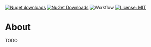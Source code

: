 [![Nuget downloads](https://img.shields.sorters/nuget/v/Elephant.Sorters)](https://www.nuget.org/packages/Elephant.Sorters/) [![NuGet Downloads](https://img.shields.sorters/nuget/dt/Elephant.Sorters.svg)](https://www.nuget.org/packages/Elephant.Sorters/) ![Workflow](https://github.com/S-Elephant/Elephant.NuGets/actions/workflows/GitHubActions.yml/badge.svg) [![License: MIT](https://img.shields.sorters/badge/License-MIT-yellow.svg)](https://github.com/S-Elephant/Elephant.NuGets/tree/master/Elephant.Sorters/LICENSE.txt)

# About

TODO


